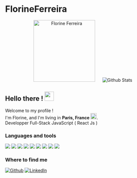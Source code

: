 # FlorineFerreira

<p align="center">
   <img src="https://user-images.githubusercontent.com/114070434/215748013-85f2da57-15e1-4e84-9974-d5a3b678de40.JPG" alt="Florine Ferreira" height="200" style="margin-right: 20px"/>    
  <img src="https://github-readme-stats.vercel.app/api/?username=florine89&count_private=true&theme=tokyonight&showicons=true)]()" alt="Github Stats" />
   
</p>





## Hello there ! <img src="https://img.icons8.com/external-ddara-flat-ddara/64/null/external-woman-hello-hand-gesture-officer-teacher-uniform-user-avatar-ddara-flat-ddara.png" height="30" />
 
  Welcome to my profile ! <br>
  I'm Florine, and I'm living in <b>Paris, France</b> <img src="https://img.icons8.com/color/48/null/france-circular.png" height="20"/>. <br>
  Developper Full-Stack JavaScript ( React Js )
</p>
<h3>Languages and tools</h3>
<p>
  
  <img src="https://img.icons8.com/fluency/48/null/javascript.png"/> 
  <img src="https://img.icons8.com/office/40/null/react.png"/>
  <img src="https://img.icons8.com/fluency/48/null/html-5.png"/>
  <img src="https://img.icons8.com/color/48/null/redux.png"/>
  <img src="https://img.icons8.com/color/48/null/npm.png"/>
  <img src="https://img.icons8.com/color/48/null/git.png"/>
  <img src="https://img.icons8.com/color/48/null/nodejs.png"/>
  <img src="https://img.icons8.com/color/48/null/css3.png"/>
  <img src="https://img.icons8.com/color/48/null/mongodb.png"/>
 
  <h3>Where to find me</h3>
<p><a href="https://github.com/florine89" target="_blank"><img alt="Github" src="https://img.shields.io/badge/GitHub-%2312100E.svg?&style=for-the-badge&logo=Github&logoColor=white" /></a> <a href="https://www.linkedin.com/in/florineferreira/" target="_blank"><img alt="LinkedIn" src="https://img.shields.io/badge/linkedin-%230077B5.svg?&style=for-the-badge&logo=linkedin&logoColor=white" /></a> 

